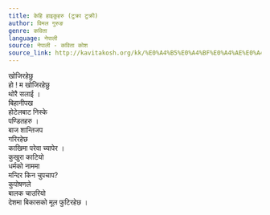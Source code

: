 ```yaml
---
title: केहि हाइकुहरु (टुक्रा टुक्री)
author: विमल गुरुङ
genre: कविता
language: नेपाली
source: नेपाली - कविता कोश
source_link: http://kavitakosh.org/kk/%E0%A4%B5%E0%A4%BF%E0%A4%AE%E0%A4%B2_%E0%A4%97%E0%A5%81%E0%A4%B0%E0%A5%81%E0%A4%99
---
```


खोजिरहेछु  
हो ! म खोजिरहेछु  
थोरै सलाई ।  
बिहानीपख  
होटेलबाट निस्के  
पण्डितहरु ।  
बाज शान्तिजप  
गरिरहेछ  
काखिमा परेवा च्यापेर ।  
कुखुरा काटियो  
धर्मको नाममा  
मन्दिर किन चुपचाप?  
कुपोषणले  
बालक चाउरियो  
देशमा बिकासको मूल फुटिरहेछ ।
